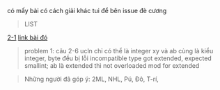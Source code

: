 có mấy bài có cách giải khác tui để bên issue đè cương

>LIST

[2-1](https://github.com/maxminlevel/Pas/issues/1) [link bài đó](https://github.com/maxminlevel/Pas/blob/DeCuongTin/2-%20(1).pas) 
>problem 1: câu 2-6 ucln chỉ có thể là integer
xy và ab cùng là kiểu integer, byte đều bị lỗi incompatible type got extended, expected smallint; ab là extended thì not overloaded mod for extended

> Những người đã góp ý: 2ML, NHL, Pú, Đô, T-rí,
